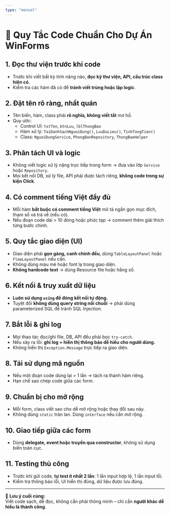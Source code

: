 ```yaml
---
type: "manual"
---
```


# 🧠 Quy Tắc Code Chuẩn Cho Dự Án WinForms

## 1. Đọc thư viện trước khi code
- Trước khi viết bất kỳ tính năng nào, **đọc kỹ thư viện, API, cấu trúc class hiện có**.
- Kiểm tra các hàm đã có để **tránh viết trùng hoặc lặp logic**.

## 2. Đặt tên rõ ràng, nhất quán
- Tên biến, hàm, class phải **rõ nghĩa, không viết tắt** mơ hồ.
- Quy ước:
  - Control UI: `txtTen`, `btnLuu`, `lblThongBao`
  - Hàm xử lý: `TaiDanhSachNguoiDung()`, `LuuDuLieu()`, `TinhTongTien()`
  - Class: `NguoiDungService`, `PhongBanRepository`, `ThongBaoHelper`

## 3. Phân tách UI và logic
- Không viết logic xử lý nặng trực tiếp trong form → đưa vào lớp `Service` hoặc `Repository`.
- Mọi kết nối DB, xử lý file, API phải được tách riêng, **không code trong sự kiện Click**.

## 4. Có comment tiếng Việt đầy đủ
- Mỗi hàm **bắt buộc có comment tiếng Việt** mô tả ngắn gọn mục đích, tham số và trả về (nếu có).
- Nếu đoạn code dài > 10 dòng hoặc phức tạp → comment thêm giải thích từng bước chính.

## 5. Quy tắc giao diện (UI)
- Giao diện phải **gọn gàng, canh chỉnh đều**, dùng `TableLayoutPanel` hoặc `FlowLayoutPanel` nếu cần.
- Không dùng màu mè hoặc font lạ trong giao diện.
- **Không hardcode text** → dùng Resource file hoặc hằng số.

## 6. Kết nối & truy xuất dữ liệu
- **Luôn sử dụng `using` để đóng kết nối tự động.**
- Tuyệt đối **không dùng query string nối chuỗi** → phải dùng parameterized SQL để tránh SQL Injection.

## 7. Bắt lỗi & ghi log
- Mọi thao tác đọc/ghi file, DB, API đều phải bọc `try-catch`.
- Nếu xảy ra lỗi: **ghi log + hiển thị thông báo dễ hiểu cho người dùng.**
- Không hiển thị `Exception.Message` trực tiếp ra giao diện.

## 8. Tái sử dụng mã nguồn
- Nếu một đoạn code dùng lại > 1 lần → tách ra thành hàm riêng.
- Hạn chế sao chép code giữa các form.

## 9. Chuẩn bị cho mở rộng
- Mỗi form, class viết sao cho dễ mở rộng hoặc thay đổi sau này.
- Không dùng `static` tràn lan. Dùng `interface` nếu cần mở rộng.

## 10. Giao tiếp giữa các form
- Dùng **delegate, event hoặc truyền qua constructor**, không sử dụng biến toàn cục.

## 11. Testing thủ công
- Trước khi gửi code, **tự test ít nhất 2 lần**: 1 lần input hợp lệ, 1 lần input lỗi.
- Kiểm tra thông báo lỗi, UI hiển thị đúng, dữ liệu được lưu đúng.

---

📝 **Lưu ý cuối cùng:**  
Viết code sạch, dễ đọc, không cần phải thông minh – chỉ cần **người khác dễ hiểu là thành công**.  
